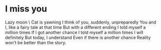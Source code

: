 # I miss you

Lazy moon \\
Cat is yawning
I think of you, suddenly, unpreparedly
You and I, like a fairy tale at that time
But with a different ending
I told myself a million times
If I got another chance
I told myself a million times
I will definitely
But today, I understand
Even if there is another chance
Reality won't be better than the story.